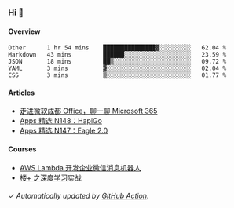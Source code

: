 ### Hi 👋

#### Overview

<!--START_SECTION:waka-->
```text
Other      1 hr 54 mins    ███████████████▓░░░░░░░░░   62.04 % 
Markdown   43 mins         ██████░░░░░░░░░░░░░░░░░░░   23.59 % 
JSON       18 mins         ██▒░░░░░░░░░░░░░░░░░░░░░░   09.72 % 
YAML       3 mins          ▓░░░░░░░░░░░░░░░░░░░░░░░░   02.04 % 
CSS        3 mins          ▒░░░░░░░░░░░░░░░░░░░░░░░░   01.77 % 
```
<!--END_SECTION:waka-->

#### Articles

<!-- BLOG:START -->
- [走进微软成都 Office，聊一聊 Microsoft 365](http://huhuhang.com/post/sspai/65152)
- [Apps 精选 N148：HapiGo](http://huhuhang.com/post/product-hunt/product-hunt-n148)
- [Apps 精选 N147：Eagle 2.0](http://huhuhang.com/post/product-hunt/product-hunt-n147)
<!-- BLOG:END -->

#### Courses

<!-- SYL:START -->
- [AWS Lambda 开发企业微信消息机器人](https://lanqiao.cn/courses/2868)
- [楼+ 之深度学习实战](https://lanqiao.cn/courses/2617)
<!-- SYL:END -->

###### ✓ Automatically updated by [GitHub Action](https://github.com/huhuhang/huhuhang/actions).
